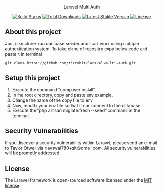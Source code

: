 <p align="center">Laravel Multi Auth</p>

<p align="center">
<a href="https://travis-ci.org/laravel/framework"><img src="https://travis-ci.org/laravel/framework.svg" alt="Build Status"></a>
<a href="https://packagist.org/packages/laravel/framework"><img src="https://img.shields.io/packagist/dt/laravel/framework" alt="Total Downloads"></a>
<a href="https://packagist.org/packages/laravel/framework"><img src="https://img.shields.io/packagist/v/laravel/framework" alt="Latest Stable Version"></a>
<a href="https://packagist.org/packages/laravel/framework"><img src="https://img.shields.io/packagist/l/laravel/framework" alt="License"></a>
</p>

## About this project
Just take clone, run database seeder and start work using multiple authentication system.
To take clone of repositry copy below code and paste it in terminal
```SHELL
git clone https://github.com/tbsrohit/laravel-multi-auth.git
```
## Setup this project
1. Execute the command "composer install".
2. In the root directory, copy and paste env.example. 
3. Change the name of the copy file to.env
4. Now, modify your.env file so that it can connect to the database. 
5. Execute the "php artisan migrate:fresh --seed" command in the terminal.

## Security Vulnerabilities

If you discover a security vulnerability within Laravel, please send an e-mail to Taylor Otwell via [rjayswal780+git@gmail.com](mailto:rjayswal780+git@gmail.com). All security vulnerabilities will be promptly addressed.

## License

The Laravel framework is open-sourced software licensed under the [MIT license](https://opensource.org/licenses/MIT).
